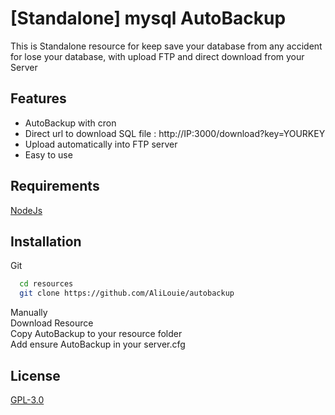 
# [Standalone] mysql AutoBackup

This is Standalone resource for keep save your database from any accident for lose your database, with upload FTP and direct download from your Server

## Features

- AutoBackup with cron
- Direct url to download SQL file : http://IP:3000/download?key=YOURKEY
- Upload automatically into FTP server
- Easy to use


## Requirements
[NodeJs](https://nodejs.org/en/)


## Installation

Git
```bash
  cd resources
  git clone https://github.com/AliLouie/autobackup
```
Manually <br />
Download Resource <br />
Copy AutoBackup to your resource folder <br />
Add ensure AutoBackup in your server.cfg <br />
    
## License

[GPL-3.0](https://choosealicense.com/licenses/gpl-3.0/)


